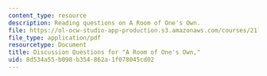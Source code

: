 ```yaml
---
content_type: resource
description: Reading questions on A Room of One's Own.
file: https://ol-ocw-studio-app-production.s3.amazonaws.com/courses/21l-701-literary-interpretation-virginia-woolfs-shakespeare-spring-2001/8d534a55b098b354862a1f078045cd02_MIT21L_701S01_quest.pdf
file_type: application/pdf
resourcetype: Document
title: Discussion Questions for "A Room of One's Own,"
uid: 8d534a55-b098-b354-862a-1f078045cd02
---
```

